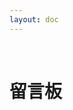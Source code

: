 ```yaml
---
layout: doc
---
```


<script setup>
import Valine from '.vitepress/theme/components/Valine.vue'
</script>

<br>

# 留言板

<br>

<Valine/>